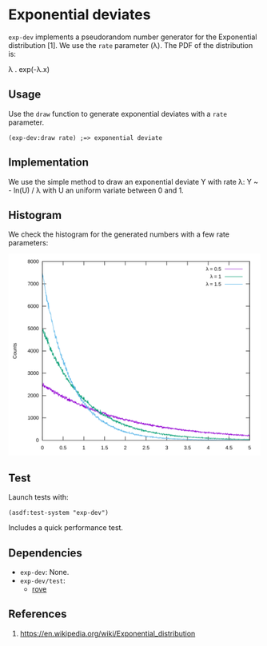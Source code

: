 # Exponential deviates
`exp-dev` implements a pseudorandom number generator for the Exponential
distribution [1]. We use the `rate` parameter (λ). The PDF of the distribution
is:

λ . exp(-λ.x)

## Usage
Use the `draw` function to generate exponential deviates with a `rate`
parameter.

```common-lisp
(exp-dev:draw rate) ;=> exponential deviate
```

## Implementation
We use the simple method to draw an exponential deviate Y with rate λ:
Y ~ - ln(U) / λ with U an uniform variate between 0 and 1.

## Histogram
We check the histogram for the generated numbers with a few rate parameters:

![exp-dev histogram](doc/exp-pdfs.svg)

## Test
Launch tests with:

```common-lisp
(asdf:test-system "exp-dev")
```

Includes a quick performance test.

## Dependencies
* `exp-dev`: None.
* `exp-dev/test`:
  * [rove](https://github.com/fukamachi/rove)

## References
1. https://en.wikipedia.org/wiki/Exponential_distribution
